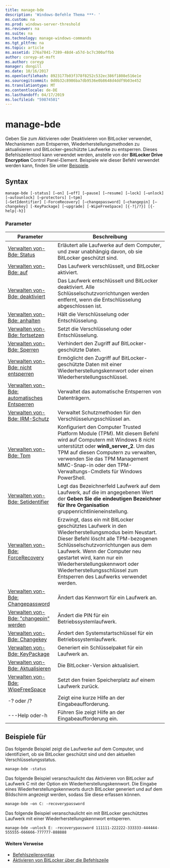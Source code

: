 ```yaml
---
title: manage-bde
description: 'Windows-Befehle Thema ***- '
ms.custom: na
ms.prod: windows-server-threshold
ms.reviewer: na
ms.suite: na
ms.technology: manage-windows-commands
ms.tgt_pltfrm: na
ms.topic: article
ms.assetid: 276a7841-7289-48d4-a57d-bc7c300affbb
author: coreyp-at-msft
ms.author: coreyp
manager: dongill
ms.date: 10/16/2017
ms.openlocfilehash: 8923177b03f378f8252c532ec386f1808e516e1e
ms.sourcegitcommit: 0d0b32c8986ba7db9536e0b8648d4ddf9b03e452
ms.translationtype: MT
ms.contentlocale: de-DE
ms.lasthandoff: 04/17/2019
ms.locfileid: "59874501"
---
```

# <a name="manage-bde"></a>manage-bde



Geben Sie zum Aktivieren oder Deaktivieren von BitLocker verwendet, Mechanismen zum Entsperren, Wiederherstellungsmethoden zu aktualisieren und BitLocker-geschützte Laufwerke zu entsperren. Dieses Befehlszeilentool kann verwendet werden, anstelle von der **BitLocker Drive Encryption** Control Panel-Element. Beispiele wie dieser Befehl verwendet werden kann, finden Sie unter [Beispiele](#BKMK_Examples).

## <a name="syntax"></a>Syntax

```
manage-bde [-status] [–on] [–off] [–pause] [–resume] [–lock] [–unlock] [–autounlock] [–protectors] [–tpm] 
[–SetIdentifier] [-ForceRecovery] [–changepassword] [–changepin] [–changekey] [-KeyPackage] [–upgrade] [-WipeFreeSpace] [{-?|/?}] [{-help|-h}]
```

### <a name="parameters"></a>Parameter

|Parameter|Beschreibung|
|---------|-----------|
|[Verwalten von-Bde: Status](manage-bde-status.md)|Erläutert alle Laufwerke auf dem Computer, und zwar unabhängig davon, ob sie BitLocker geschützt sind.|
|[Verwalten von-Bde: auf](manage-bde-on.md)|Das Laufwerk verschlüsselt, und BitLocker aktiviert.|
|[Verwalten von-Bde: deaktiviert](manage-bde-off.md)|Das Laufwerk entschlüsselt und BitLocker deaktiviert. Alle Schlüsselschutzvorrichtungen werden entfernt, wenn die Entschlüsselung abgeschlossen ist.|
|[Verwalten von-Bde: anhalten](manage-bde-pause.md)|Hält die Verschlüsselung oder Entschlüsselung.|
|[Verwalten von-Bde: fortsetzen](manage-bde-resume.md)|Setzt die Verschlüsselung oder Entschlüsselung.|
|[Verwalten von-Bde: Sperren](manage-bde-lock.md)|Verhindert den Zugriff auf BitLocker-geschützte Daten.|
|[Verwalten von-Bde: nicht entsperren](manage-bde-unlock.md)|Ermöglicht den Zugriff auf BitLocker-geschützte Daten mit einer Wiederherstellungskennwort oder einen Wiederherstellungsschlüssel.|
|[Verwalten von-Bde: automatisches Entsperren](manage-bde-autounlock.md)|Verwaltet das automatische Entsperren von Datenträgern.|
|[Verwalten von-Bde: IRM-Schutz](manage-bde-protectors.md)|Verwaltet Schutzmethoden für den Verschlüsselungsschlüssel an.|
|[Verwalten von-Bde: Tpm](manage-bde-tpm.md)|Konfiguriert den Computer Trusted Platform Module (TPM). Mit diesem Befehl wird auf Computern mit Windows 8 nicht unterstützt oder **win8_server_2**. Um das TPM auf diesen Computern zu verwalten, verwenden Sie das TPM Management MMC-Snap-in oder den TPM-Verwaltungs-Cmdlets für Windows PowerShell.|
|[Verwalten von-Bde: Setidentifier](manage-bde-setidentifier.md)|Legt das Bezeichnerfeld Laufwerk auf dem Laufwerk, auf die im angegebenen Wert der **Geben Sie die eindeutigen Bezeichner für Ihre Organisation** gruppenrichtlinieneinstellung.|
|[Verwalten von-Bde: ForceRecovery](manage-bde-forcerecovery.md)|Erzwingt, dass ein mit BitLocker geschütztes Laufwerk in den Wiederherstellungsmodus beim Neustart. Dieser Befehl löscht alle TPM-bezogenen Schlüsselschutzvorrichtungen aus dem Laufwerk. Wenn der Computer neu gestartet wird, kann nur ein Wiederherstellungskennwort oder Wiederherstellungsschlüssel zum Entsperren des Laufwerks verwendet werden.|
|[Verwalten von-Bde: Changepassword](manage-bde-changepassword.md)|Ändert das Kennwort für ein Laufwerk an.|
|[Verwalten von-Bde: "changepin" werden](manage-bde-changepin.md)|Ändert die PIN für ein Betriebssystemlaufwerk.|
|[Verwalten von-Bde: Changekey](manage-bde-changekey.md)|Ändert den Systemstartschlüssel für ein Betriebssystemlaufwerk.|
|[Verwalten von-Bde: KeyPackage](manage-bde-keypackage.md)|Generiert ein Schlüsselpaket für ein Laufwerk an.|
|[Verwalten von-Bde: Aktualisieren](manage-bde-upgrade.md)|Die BitLocker-Version aktualisiert.|
|[Verwalten von-Bde: WipeFreeSpace](manage-bde-wipefreespace.md)|Setzt den freien Speicherplatz auf einem Laufwerk zurück.|
|-? oder /?|Zeigt eine kurze Hilfe an der Eingabeaufforderung.|
|---Help oder-h|Führen Sie zeigt Hilfe an der Eingabeaufforderung ein.|

## <a name="BKMK_Examples"></a>Beispiele für

Das folgende Beispiel zeigt die Laufwerke auf dem Computer, und identifiziert, ob sie BitLocker geschützt sind und den aktuellen Verschlüsselungsstatus.
```
manage-bde -status
```
Das folgende Beispiel veranschaulicht das Aktivieren von BitLocker auf Laufwerk C mit der Option ein Wiederherstellungskennwort. Die Eingabe eines Wiederherstellungskennworts durch BitLocker generiert und auf dem Bildschirm angezeigt werden, sodass Sie diese erfassen können.
```
manage-bde –on C: -recoverypassword
```
Das folgende Beispiel veranschaulicht ein mit BitLocker geschütztes Laufwerk mit einer Wiederherstellungskennwort entsperren.
```
manage-bde –unlock E: -recoverypassword 111111-222222-333333-444444-555555-666666-777777-888888
```

#### <a name="additional-references"></a>Weitere Verweise

-   [Befehlszeilensyntax](command-line-syntax-key.md)
-   [Aktivieren von BitLocker über die Befehlszeile](https://technet.microsoft.com/library/dd894351(v=ws.10).aspx)
